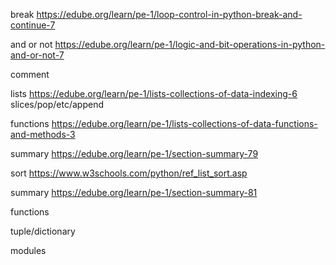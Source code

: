 break
https://edube.org/learn/pe-1/loop-control-in-python-break-and-continue-7

and or not
https://edube.org/learn/pe-1/logic-and-bit-operations-in-python-and-or-not-7

comment

lists
https://edube.org/learn/pe-1/lists-collections-of-data-indexing-6
slices/pop/etc/append

functions
https://edube.org/learn/pe-1/lists-collections-of-data-functions-and-methods-3

summary
https://edube.org/learn/pe-1/section-summary-79

sort
https://www.w3schools.com/python/ref_list_sort.asp

summary
https://edube.org/learn/pe-1/section-summary-81

functions

tuple/dictionary

modules